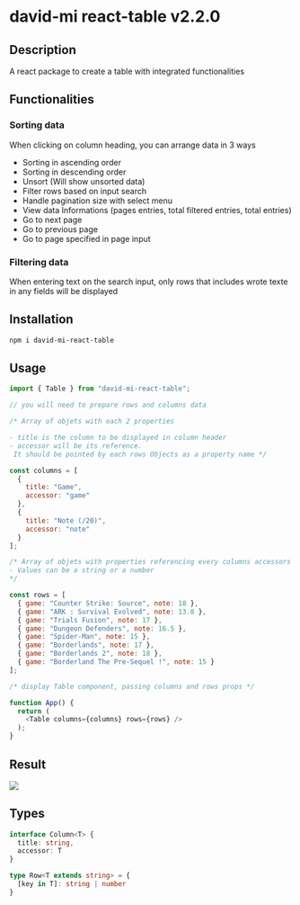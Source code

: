 # david-mi react-table v2.2.0

## Description

A react package to create a table with integrated functionalities

## Functionalities
### Sorting data
When clicking on column heading, you can arrange data in 3 ways
- Sorting in ascending order
- Sorting in descending order
- Unsort (Will show unsorted data)
- Filter rows based on input search
- Handle pagination size with select menu
- View data Informations (pages entries, total filtered entries, total entries)
- Go to next page
- Go to previous page
- Go to page specified in page input

### Filtering data
When entering text on the search input, only rows that includes wrote texte in any fields will be displayed

## Installation
```bash
npm i david-mi-react-table
```

## Usage
```js
import { Table } from "david-mi-react-table";

// you will need to prepare rows and columns data

/* Array of objets with each 2 properties  

- title is the column to be displayed in column header
- accessor will be its reference.
 It should be pointed by each rows Objects as a property name */

const columns = [
  {
    title: "Game",
    accessor: "game"
  },
  {
    title: "Note (/20)",
    accessor: "note"
  }
];

/* Array of objets with properties referencing every columns accessors
- Values can be a string or a number
*/

const rows = [
  { game: "Counter Strike: Source", note: 18 },
  { game: "ARK : Survival Evolved", note: 13.8 },
  { game: "Trials Fusion", note: 17 },
  { game: "Dungeon Defenders", note: 16.5 },
  { game: "Spider-Man", note: 15 },
  { game: "Borderlands", note: 17 },
  { game: "Borderlands 2", note: 18 },
  { game: "Borderland The Pre-Sequel !", note: 15 }
];

/* display Table component, passing columns and rows props */

function App() {
  return (
    <Table columns={columns} rows={rows} />
  );
}
```

## Result
<img src="https://i.imgur.com/3Biz1Xb.gif" >

## Types
```ts
interface Column<T> {
  title: string,
  accessor: T
}

type Row<T extends string> = {
  [key in T]: string | number
}
```

